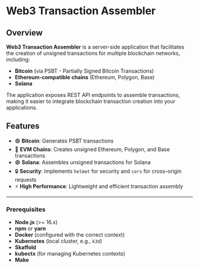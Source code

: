 # Web3 Transaction Assembler

## Overview

**Web3 Transaction Assembler** is a server-side application that facilitates the creation of unsigned transactions for multiple blockchain networks, including:

- **Bitcoin** (via PSBT - Partially Signed Bitcoin Transactions)
- **Ethereum-compatible chains** (Ethereum, Polygon, Base)
- **Solana**  

The application exposes REST API endpoints to assemble transactions, making it easier to integrate blockchain transaction creation into your applications.

## Features

- 🟢 **Bitcoin**: Generates PSBT transactions  
- 🔵 **EVM Chains**: Creates unsigned Ethereum, Polygon, and Base transactions  
- 🟣 **Solana**: Assembles unsigned transactions for Solana  
- 🔒 **Security**: Implements `helmet` for security and `cors` for cross-origin requests  
- ⚡ **High Performance**: Lightweight and efficient transaction assembly  

---

### Prerequisites
- **Node.js** (>= 16.x)
- **npm** or **yarn**
- **Docker** (configured with the correct context)
- **Kubernetes** (local cluster, e.g., `k3d`)
- **Skaffold**
- **kubectx** (for managing Kubernetes contexts)
- **Make**
